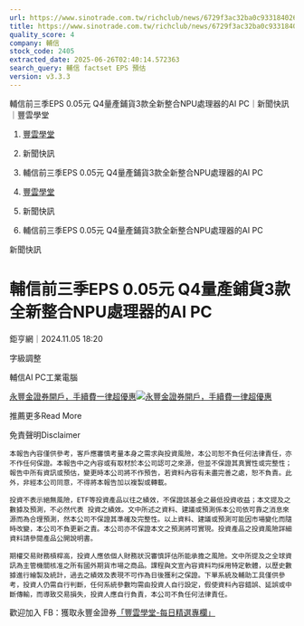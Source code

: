 ```yaml
---
url: https://www.sinotrade.com.tw/richclub/news/6729f3ac32ba0c9331840261
title: https://www.sinotrade.com.tw/richclub/news/6729f3ac32ba0c9331840261
quality_score: 4
company: 輔信
stock_code: 2405
extracted_date: 2025-06-26T02:40:14.572363
search_query: 輔信 factset EPS 預估
version: v3.3.3
---
```


輔信前三季EPS 0.05元 Q4量產鋪貨3款全新整合NPU處理器的AI PC｜新聞快訊｜豐雲學堂

1. [豐雲學堂](https://www.sinotrade.com.tw/richclub)
2. 新聞快訊
3. 輔信前三季EPS 0.05元 Q4量產鋪貨3款全新整合NPU處理器的AI PC

1. [豐雲學堂](https://www.sinotrade.com.tw/richclub)
2. 新聞快訊
3. 輔信前三季EPS 0.05元 Q4量產鋪貨3款全新整合NPU處理器的AI PC

新聞快訊

# 輔信前三季EPS 0.05元 Q4量產鋪貨3款全新整合NPU處理器的AI PC

鉅亨網｜2024.11.05 18:20

字級調整

輔信AI PC工業電腦

[永豐金證券開戶，手續費一律超優惠](https://dmp.sinotrade.com.tw/t/rfs)[![永豐金證券開戶，手續費一律超優惠](https://richclub.azureedge.net/banner/67b6f0b48ec738281060dfe7/poster.jpg)](https://dmp.sinotrade.com.tw/t/rfs)

推薦更多Read More

免責聲明Disclaimer

```
本報告內容僅供參考，客戶應審慎考量本身之需求與投資風險，本公司恕不負任何法律責任，亦不作任何保證。本報告中之內容或有取材於本公司認可之來源，但並不保證其真實性或完整性；報告中所有資訊或預估，變更時本公司將不作預告，若資料內容有未盡完善之處，恕不負責。此外，非經本公司同意，不得將本報告加以複製或轉載。
  
投資不表示絕無風險，ETF等投資產品以往之績效，不保證該基金之最低投資收益；本文提及之數據及預測，不必然代表 投資之績效。文中所述之資料、建議或預測係本公司依可靠之消息來源而為合理預測，然本公司不保證其準確及完整性。以上資料、建議或預測可能因市場變化而隨時改變，本公司不負更新之責。本公司亦不保證本文之預測將可實現。投資產品之投資風險詳細資料請參閱產品公開說明書。
    
期權交易財務槓桿高，投資人應依個人財務狀況審慎評估所能承擔之風險。文中所提及之全球資訊為主管機關核准之所有國外期貨市場之商品。課程與文宣內容資料均採用特定軟體，以歷史數據進行繪製及統計，過去之績效及表現不可作為日後獲利之保證。下單系統及輔助工具僅供參考，投資人仍需自行判斷，任何系統參數均需由投資人自行設定，假使資料內容錯誤、延誤或中斷傳輸，而導致交易損失，投資人應自行負責，本公司不負任何法律責任。
```

歡迎加入 FB：獲取永豐金證券[「豐雲學堂-每日精選專欄」](https://www.facebook.com/SinoPacSecurities/)